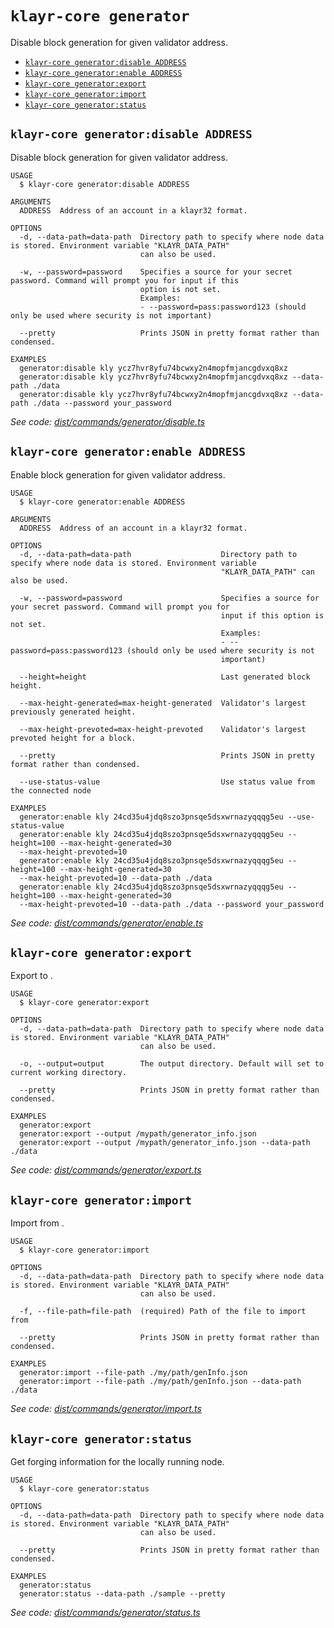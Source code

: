 `klayr-core generator`
======================

Disable block generation for given validator address.

* [`klayr-core generator:disable ADDRESS`](#klayr-core-generatordisable-address)
* [`klayr-core generator:enable ADDRESS`](#klayr-core-generatorenable-address)
* [`klayr-core generator:export`](#klayr-core-generatorexport)
* [`klayr-core generator:import`](#klayr-core-generatorimport)
* [`klayr-core generator:status`](#klayr-core-generatorstatus)

## `klayr-core generator:disable ADDRESS`

Disable block generation for given validator address.

```
USAGE
  $ klayr-core generator:disable ADDRESS

ARGUMENTS
  ADDRESS  Address of an account in a klayr32 format.

OPTIONS
  -d, --data-path=data-path  Directory path to specify where node data is stored. Environment variable "KLAYR_DATA_PATH"
                             can also be used.

  -w, --password=password    Specifies a source for your secret password. Command will prompt you for input if this
                             option is not set.
                             Examples:
                             - --password=pass:password123 (should only be used where security is not important)

  --pretty                   Prints JSON in pretty format rather than condensed.

EXAMPLES
  generator:disable kly ycz7hvr8yfu74bcwxy2n4mopfmjancgdvxq8xz
  generator:disable kly ycz7hvr8yfu74bcwxy2n4mopfmjancgdvxq8xz --data-path ./data
  generator:disable kly ycz7hvr8yfu74bcwxy2n4mopfmjancgdvxq8xz --data-path ./data --password your_password
```

_See code: [dist/commands/generator/disable.ts](https://github.com/klayrhq/klayr-core/blob/v4.1.4-alpha.3/dist/commands/generator/disable.ts)_

## `klayr-core generator:enable ADDRESS`

Enable block generation for given validator address.

```
USAGE
  $ klayr-core generator:enable ADDRESS

ARGUMENTS
  ADDRESS  Address of an account in a klayr32 format.

OPTIONS
  -d, --data-path=data-path                    Directory path to specify where node data is stored. Environment variable
                                               "KLAYR_DATA_PATH" can also be used.

  -w, --password=password                      Specifies a source for your secret password. Command will prompt you for
                                               input if this option is not set.
                                               Examples:
                                               - --password=pass:password123 (should only be used where security is not
                                               important)

  --height=height                              Last generated block height.

  --max-height-generated=max-height-generated  Validator's largest previously generated height.

  --max-height-prevoted=max-height-prevoted    Validator's largest prevoted height for a block.

  --pretty                                     Prints JSON in pretty format rather than condensed.

  --use-status-value                           Use status value from the connected node

EXAMPLES
  generator:enable kly 24cd35u4jdq8szo3pnsqe5dsxwrnazyqqqg5eu --use-status-value
  generator:enable kly 24cd35u4jdq8szo3pnsqe5dsxwrnazyqqqg5eu --height=100 --max-height-generated=30 
  --max-height-prevoted=10
  generator:enable kly 24cd35u4jdq8szo3pnsqe5dsxwrnazyqqqg5eu --height=100 --max-height-generated=30 
  --max-height-prevoted=10 --data-path ./data
  generator:enable kly 24cd35u4jdq8szo3pnsqe5dsxwrnazyqqqg5eu --height=100 --max-height-generated=30 
  --max-height-prevoted=10 --data-path ./data --password your_password
```

_See code: [dist/commands/generator/enable.ts](https://github.com/klayrhq/klayr-core/blob/v4.1.4-alpha.3/dist/commands/generator/enable.ts)_

## `klayr-core generator:export`

Export to <FILE>.

```
USAGE
  $ klayr-core generator:export

OPTIONS
  -d, --data-path=data-path  Directory path to specify where node data is stored. Environment variable "KLAYR_DATA_PATH"
                             can also be used.

  -o, --output=output        The output directory. Default will set to current working directory.

  --pretty                   Prints JSON in pretty format rather than condensed.

EXAMPLES
  generator:export
  generator:export --output /mypath/generator_info.json
  generator:export --output /mypath/generator_info.json --data-path ./data
```

_See code: [dist/commands/generator/export.ts](https://github.com/klayrhq/klayr-core/blob/v4.1.4-alpha.3/dist/commands/generator/export.ts)_

## `klayr-core generator:import`

Import from <FILE>.

```
USAGE
  $ klayr-core generator:import

OPTIONS
  -d, --data-path=data-path  Directory path to specify where node data is stored. Environment variable "KLAYR_DATA_PATH"
                             can also be used.

  -f, --file-path=file-path  (required) Path of the file to import from

  --pretty                   Prints JSON in pretty format rather than condensed.

EXAMPLES
  generator:import --file-path ./my/path/genInfo.json
  generator:import --file-path ./my/path/genInfo.json --data-path ./data
```

_See code: [dist/commands/generator/import.ts](https://github.com/klayrhq/klayr-core/blob/v4.1.4-alpha.3/dist/commands/generator/import.ts)_

## `klayr-core generator:status`

Get forging information for the locally running node.

```
USAGE
  $ klayr-core generator:status

OPTIONS
  -d, --data-path=data-path  Directory path to specify where node data is stored. Environment variable "KLAYR_DATA_PATH"
                             can also be used.

  --pretty                   Prints JSON in pretty format rather than condensed.

EXAMPLES
  generator:status
  generator:status --data-path ./sample --pretty
```

_See code: [dist/commands/generator/status.ts](https://github.com/klayrhq/klayr-core/blob/v4.1.4-alpha.3/dist/commands/generator/status.ts)_
